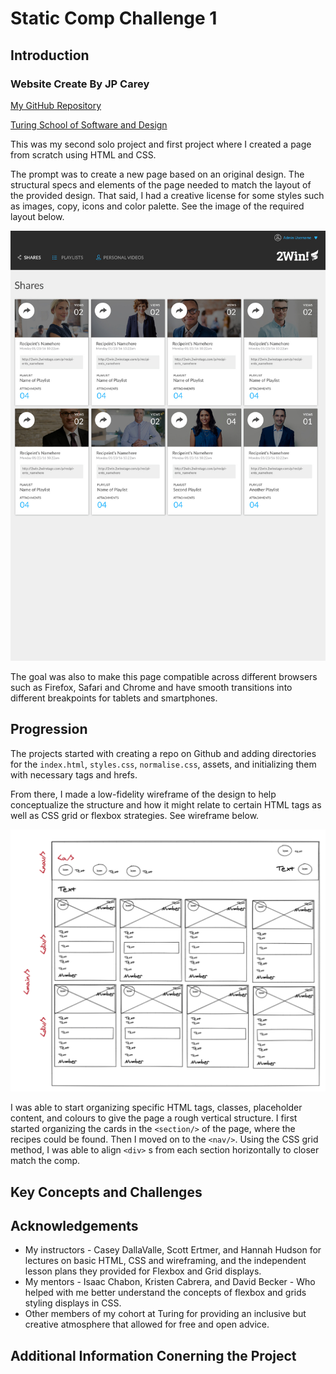 # Static Comp Challenge 1

## Introduction

### Website Create By JP Carey

[My GitHub Repository](https://github.com/jaypeasee?tab=repositories)

[Turing School of Software and Design](https://turing.io/)

This was my second solo project and first project where I created a page from scratch using HTML and CSS.

The prompt was to create a new page based on an original design. The structural specs and elements of the page needed to match the layout of the provided design. That said, I had a creative license for some styles such as images, copy, icons and color palette. See the image of the required layout below.

![Static Comp Example Layout](assets/static-comp-challenge-2.jpg)

The goal was also to make this page compatible across different browsers such as Firefox, Safari and Chrome and have smooth transitions into different breakpoints for tablets and smartphones.

## Progression

The projects started with creating a repo on Github and adding directories for the `index.html`, `styles.css`, `normalise.css`, assets, and initializing them with necessary tags and hrefs.

From there, I made a low-fidelity wireframe of the design to help conceptualize the structure and how it might relate to certain HTML tags as well as CSS grid or flexbox strategies. See wireframe below.

![Low-fidelity Wireframe of the Design](assets/wireframe.png)

I was able to start organizing specific HTML tags, classes, placeholder content, and colours to give the page a rough vertical structure. I first started organizing the cards in the `<section/>` of the page, where the recipes could be found. Then I moved on to the `<nav/>`. Using the CSS grid method, I was able to align `<div>` s from each section horizontally to closer match the comp.

## Key Concepts and Challenges

## Acknowledgements

- My instructors - Casey DallaValle, Scott Ertmer, and Hannah Hudson for lectures on basic HTML, CSS and wireframing, and the independent lesson plans they provided for Flexbox and Grid displays.
- My mentors - Isaac Chabon, Kristen Cabrera, and David Becker - Who helped with me better understand the concepts of flexbox and grids styling displays in CSS.
- Other members of my cohort at Turing for providing an inclusive but creative atmosphere that allowed for free and open advice.

## Additional Information Conerning the Project
